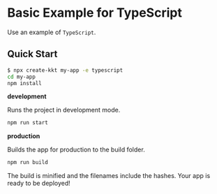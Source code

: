 Basic Example for TypeScript
===

Use an example of `TypeScript`.

## Quick Start

```bash
$ npx create-kkt my-app -e typescript
cd my-app
npm install
```

**development**

Runs the project in development mode.  

```bash
npm run start
```

**production**

Builds the app for production to the build folder.

```bash
npm run build
```

The build is minified and the filenames include the hashes.
Your app is ready to be deployed!
